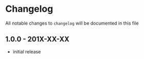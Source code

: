 # Changelog

All notable changes to `changelog` will be documented in this file

## 1.0.0 - 201X-XX-XX

- initial release
